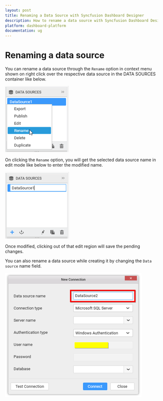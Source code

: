 ```yaml
---
layout: post
title: Renaming a Data Source with Syncfusion Dashboard Designer
description: How to rename a data source with Syncfusion Dashboard Designer
platform: dashboard-platform
documentation: ug
---
```


# Renaming a data source

You can rename a data source through the `Rename` option in context menu shown on right click over the respective data source in the DATA SOURCES container like below.

![](images/selectrename.png)

On clicking the `Rename` option, you will get the selected data source name in edit mode like below to enter the modified name.

![](images/renamedatasource.png)

Once modified, clicking out of that edit region will save the pending changes.

You can also rename a data source while creating it by changing the `Data source` name field. 

![](images/datasourcename.png)
